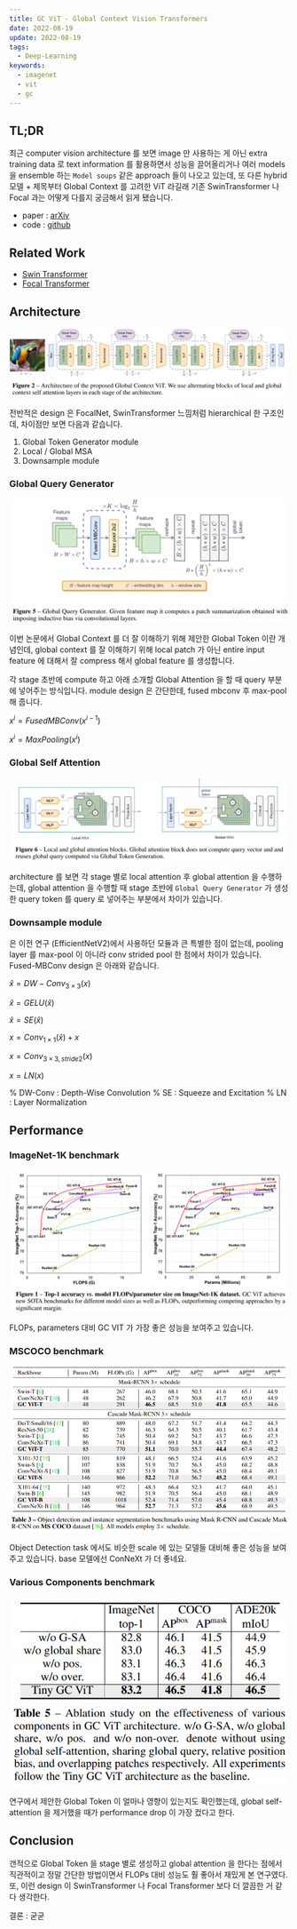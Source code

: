 ```yaml
---
title: GC ViT - Global Context Vision Transformers
date: 2022-08-19
update: 2022-08-19
tags:
  - Deep-Learning
keywords:
  - imagenet
  - vit
  - gc
---
```


## TL;DR

최근 computer vision architecture 를 보면 image 만 사용하는 게 아닌 extra training data 로 text information 를 활용하면서 성능을 끌어올리거나 여러 models 을 ensemble 하는 `Model soups` 같은 approach 들이 나오고 있는데, 또 다른 hybrid 모델 + 제목부터 Global Context 를 고려한 ViT 라길래 기존 SwinTransformer 나 Focal 과는 어떻게 다를지 궁금해서 읽게 됐습니다.

* paper : [arXiv](https://arxiv.org/pdf/2206.09959.pdf)
* code : [github](https://github.com/NVlabs/GCVit)

## Related Work

* [Swin Transformer](https://arxiv.org/pdf/2103.14030.pdf)
* [Focal Transformer](https://proceedings.neurips.cc/paper/2021/file/fc1a36821b02abbd2503fd949bfc9131-Paper.pdf)

## Architecture

![img](./architecture.png)

전반적은 design 은 FocalNet, SwinTransformer 느낌처럼 hierarchical 한 구조인데, 차이점만 보면 다음과 같습니다.

1. Global Token Generator module
2. Local / Global MSA
3. Downsample module

### Global Query Generator

![img](./global_query_generator.png)

이번 논문에서 Global Context 를 더 잘 이해하기 위해 제안한 Global Token 이란 개념인데, global context 를 잘 이해하기 위해 local patch 가 아닌 entire input feature 에 대해서 잘 compress 해서 global feature 를 생성합니다.

각 stage 초반에 compute 하고 아래 소개할 Global Attention 을 할 때 query 부분에 넣어주는 방식입니다. module design 은 간단한데, fused mbconv 후 max-pool 해 줍니다.

$x^{i} = FusedMBConv(x^{i - 1})$

$x^{i} = MaxPooling(x^{i})$

### Global Self Attention

![img](./global_self_attention.png)

architecture 를 보면 각 stage 별로 local attention 후 global attention 을 수행하는데, global attention 을 수행할 때 stage 초반에 `Global Query Generator` 가 생성한 query token 를 query 로 넣어주는 부분에서 차이가 있습니다.

### Downsample module

은 이전 연구 (EfficientNetV2)에서 사용하던 모듈과 큰 특별한 점이 없는데, pooling layer 를 max-pool 이 아니라 conv strided pool 한 점에서 차이가 있습니다. Fused-MBConv design 은 아래와 같습니다.

$\hat{x} = DW-Conv_{3 \times 3}(x)$

$\hat{x} = GELU(\hat{x})$

$\hat{x} = SE(\hat{x})$

$x = Conv_{1 \times 1}(\hat{x}) + x$

$x = Conv_{3 \times 3, stride 2}(x)$

$x = LN(x)$

% DW-Conv : Depth-Wise Convolution
% SE : Squeeze and Excitation
% LN : Layer Normalization

## Performance

### ImageNet-1K benchmark

![img](./imagenet_benchmark.png)

FLOPs, parameters 대비 GC VIT 가 가장 좋은 성능을 보여주고 있습니다.

### MSCOCO benchmark

![img](./mscoco_benchmark.png)

Object Detection task 에서도 비슷한 scale 에 있는 모델들 대비해 좋은 성능을 보여주고 있습니다. base 모델에선 ConNeXt 가 더 좋네요.

### Various Components benchmark

![img](./various_components_benchmark.png)

연구에서 제안한 Global Token 이 얼마나 영향이 있는지도 확인했는데, global self-attention 을 제거했을 때가 performance drop 이 가장 컸다고 한다.

## Conclusion

갠적으로 Global Token 을 stage 별로 생성하고 global attention 을 한다는 점에서 직관적이고 정말 간단한 방법이면서 FLOPs 대비 성능도 훨 좋아서 재밌게 본 연구였다. 또, 이런 design 이 SwinTransformer 나 Focal Transformer 보다 더 깔끔한 거 같다 생각한다.

결론 : 굳굳

